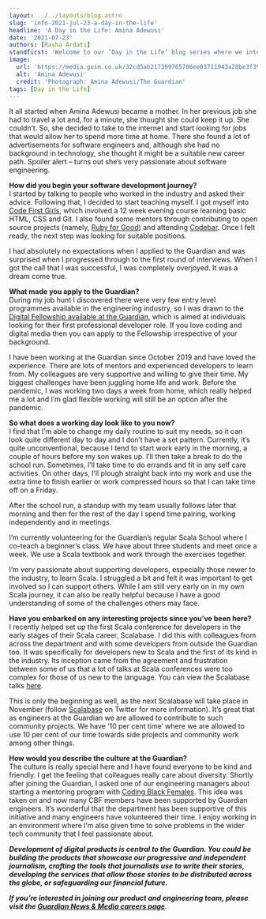 ```yaml
---
layout: ../../layouts/blog.astro
slug: 'info-2021-jul-23-a-day-in-the-life'
headline: 'A Day in the Life: Amina Adewusi'
date: '2021-07-23'
authors: [Rasha Ardati]
standfirst: 'Welcome to our ‘Day in the Life’ blog series where we interview a colleague from the product and engineering department to reflect on their career and experiences at the Guardian'
image:
  url: 'https://media.guim.co.uk/32cd5ab217399765706ee03711943a28be3f399f/0_0_2320_2318/2320.jpg'
  alt: 'Amina Adewusi'
  credit: 'Photograph: Amina Adewusi/The Guardian'
tags: [Day in the Life]
---
```


It all started when Amina Adewusi became a mother. In her previous job she had to travel a lot and, for a minute, she thought she could keep it up. She couldn’t. So, she decided to take to the internet and start looking for jobs that would allow her to spend more time at home. There she found a lot of advertisements for software engineers and, although she had no background in technology, she thought it might be a suitable new career path. Spoiler alert – turns out she’s very passionate about software engineering.

**How did you begin your software development journey?**  
I started by talking to people who worked in the industry and asked their advice. Following that, I decided to start teaching myself. I got myself into [Code First Girls](https://codefirstgirls.org.uk/), which involved a 12 week evening course learning basic HTML, CSS and Git. I also found some mentors through contributing to open source projects (namely, [Ruby for Good](https://twitter.com/RubyforGood?ref_src=twsrc%5Egoogle%7Ctwcamp%5Eserp%7Ctwgr%5Eauthor)) and attending [Codebar](https://codebar.io/). Once I felt ready, the next step was looking for suitable positions.

I had absolutely no expectations when I applied to the Guardian and was surprised when I progressed through to the first round of interviews. When I got the call that I was successful, I was completely overjoyed. It was a dream come true.

**What made you apply to the Guardian?**  
During my job hunt I discovered there were very few entry level programmes available in the engineering industry, so I was drawn to the [Digital Fellowship available at the Guardian](https://www.theguardian.com/info/2020/nov/27/guardian-software-engineering-fellowship-2021-apply-now), which is aimed at individuals looking for their first professional developer role. If you love coding and digital media then you can apply to the Fellowship irrespective of your background.

I have been working at the Guardian since October 2019 and have loved the experience. There are lots of mentors and experienced developers to learn from. My colleagues are very supportive and willing to give their time. My biggest challenges have been juggling home life and work. Before the pandemic, I was working two days a week from home, which really helped me a lot and I’m glad flexible working will still be an option after the pandemic.

**So what does a working day look like to you now?**  
I find that I’m able to change my daily routine to suit my needs, so it can look quite different day to day and I don’t have a set pattern. Currently, it’s quite unconventional, because I tend to start work early in the morning, a couple of hours before my son wakes up. I’ll then take a break to do the school run. Sometimes, I’ll take time to do errands and fit in any self care activities. On other days, I’ll plough straight back into my work and use the extra time to finish earlier or work compressed hours so that I can take time off on a Friday.

After the school run, a standup with my team usually follows later that morning and then for the rest of the day I spend time pairing, working independently and in meetings.

I’m currently volunteering for the Guardian’s regular Scala School where I co-teach a beginner’s class. We have about three students and meet once a week. We use a Scala textbook and work through the exercises together.

I’m very passionate about supporting developers, especially those newer to the industry, to learn Scala. I struggled a bit and felt it was important to get involved so I can support others. While I am still very early on in my own Scala journey, it can also be really helpful because I have a good understanding of some of the challenges others may face.

**Have you embarked on any interesting projects since you’ve been here?**  
I recently helped set up the first Scala conference for developers in the early stages of their Scala career, Scalabase. I did this with colleagues from across the department and with some developers from outside the Guardian too. It was specifically for developers new to Scala and the first of its kind in the industry. Its inception came from the agreement and frustration between some of us that a lot of talks at Scala conferences were too complex for those of us new to the language. You can view the Scalabase talks [here](https://www.youtube.com/channel/UCDjYJrnEW42ETflR6-iZtmA).

This is only the beginning as well, as the next Scalabase will take place in November (follow [Scalabase](https://twitter.com/scala_base) on Twitter for more information). It’s great that as engineers at the Guardian we are allowed to contribute to such community projects. We have ‘10 per cent time’ where we are allowed to use 10 per cent of our time towards side projects and community work among other things.

**How would you describe the culture at the Guardian?**  
The culture is really special here and I have found everyone to be kind and friendly. I get the feeling that colleagues really care about diversity. Shortly after joining the Guardian, I asked one of our engineering managers about starting a mentoring program with [Coding Black Females](https://twitter.com/codingblackfems). This idea was taken on and now many CBF members have been supported by Guardian engineers. It’s wonderful that the department has been supportive of this initiative and many engineers have volunteered their time. I enjoy working in an environment where I’m also given time to solve problems in the wider tech community that I feel passionate about.

_**Development of digital products is central to the Guardian. You could be building the products that showcase our progressive and independent journalism, crafting the tools that journalists use to write their stories, developing the services that allow those stories to be distributed across the globe, or safeguarding our financial future.**_

_**If you’re interested in joining our product and engineering team, please visit the [Guardian News & Media careers page](https://workforus.theguardian.com/).**_
